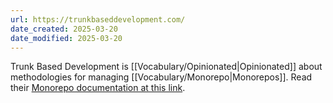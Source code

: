 ```yaml
---
url: https://trunkbaseddevelopment.com/
date_created: 2025-03-20
date_modified: 2025-03-20
---
```


Trunk Based Development is [[Vocabulary/Opinionated|Opinionated]] about methodologies for managing [[Vocabulary/Monorepo|Monorepos]].  Read their [Monorepo documentation at this link](https://trunkbaseddevelopment.com/monorepos/).